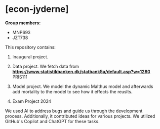 # \[econ-jyderne\]

**Group members:**
- MNP693
- JZT738

This repository contains:  
1. Inaugural project. 

2. Data project. We fetch data from **https://www.statistikbanken.dk/statbank5a/default.asp?w=1280** PRIS111

3. Model project. We model the dynamic Malthus model and afterwards add mortality to the model to see how it effects the reuslts.

4. Exam Project 2024

We used AI to address bugs and guide us through the development process. Additionally, it contributed ideas for various projects. We utilized GitHub's Copilot and ChatGPT for these tasks.
